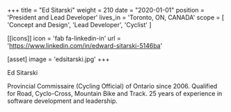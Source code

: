 +++
title = "Ed Sitarski" 
weight = 210
date = "2020-01-01"
position = 'President and Lead Developer'
lives_in = 'Toronto, ON, CANADA'
scope = [ 'Concept and Design', 'Lead Developer', 'Cyclist' ]

[[icons]]
icon = 'fab fa-linkedin-in'
url = 'https://www.linkedin.com/in/edward-sitarski-5146ba'

[asset]
image = 'edsitarski.jpg'
+++

Ed Sitarski

Provincial Commissaire (Cycling Official) of Ontario since 2006. Qualified for Road, Cyclo-Cross, Mountain Bike and Track. 25 years of experience in software development and leadership.